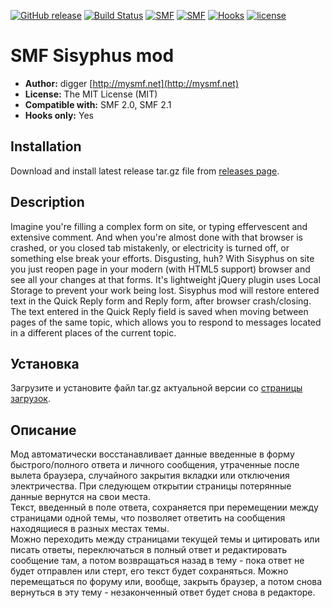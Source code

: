 [![GitHub release](https://img.shields.io/github/release/realdigger/SMF-Sisyphus.svg)]()
[![Build Status](https://travis-ci.org/realdigger/SMF-Sisyphus.svg?branch=master)](https://travis-ci.org/realdigger/SMF-Sisyphus)
[![SMF](https://img.shields.io/badge/SMF-2.0-blue.svg?style==flat)](https://simplemachines.org)
[![SMF](https://img.shields.io/badge/SMF-2.1-blue.svg?style==flat)](https://simplemachines.org)
[![Hooks](https://img.shields.io/badge/hooks%20only-✓-blue.svg?style==flat)]()
[![license](https://img.shields.io/github/license/realdigger/SMF-Sisyphus.svg)]()

# SMF Sisyphus mod
* **Author:** digger [http://mysmf.net](http://mysmf.net)  
* **License:** The MIT License (MIT)
* **Compatible with:** SMF 2.0, SMF 2.1
* **Hooks only:** Yes

## Installation  
Download and install latest release tar.gz file from [releases page](https://github.com/realdigger/SMF-Sisyphus/releases).

## Description
Imagine you're filling a complex form on site, or typing effervescent and extensive comment. And when you're almost done with that browser is crashed, or you closed tab mistakenly, or electricity is turned off, or something else break your efforts. Disgusting, huh?
With Sisyphus on site you just reopen page in your modern (with HTML5 support) browser and see all your changes at that forms. It's lightweight jQuery plugin uses Local Storage to prevent your work being lost.
Sisyphus mod will restore entered text in the Quick Reply form and Reply form, after browser crash/closing.  
The text entered in the Quick Reply field is saved when moving between pages of the same topic, which allows you to respond to messages located in a different places of the current topic.

## Установка    
Загрузите и установите файл tar.gz актуальной версии со [страницы загрузок](https://github.com/realdigger/SMF-Sisyphus/releases).

## Описание
Мод автоматически восстанавливает данные введенные в форму быстрого/полного ответа и личного сообщения, утраченные после вылета браузера, случайного закрытия вкладки или отключения электричества. При следующем открытии страницы потерянные данные вернутся на свои места.    
Текст, введенный в поле ответа, сохраняется при перемещении между страницами одной темы, что позволяет ответить на сообщения находящиеся в разных местах темы.  
Можно переходить между страницами текущей темы и цитировать или писать ответы, переключаться в полный ответ и редактировать сообщение там, а потом возвращаться назад в тему - пока ответ не будет отправлен или стерт, его текст будет сохраняться. Можно перемещаться по форуму или, вообще, закрыть браузер, а потом снова вернуться в эту тему - незаконченный ответ будет снова в редакторе.
